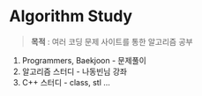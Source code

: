 # Algorithm Study

>**목적** : 여러 코딩 문제 사이트를 통한 알고리즘 공부

1. Programmers, Baekjoon - 문제풀이
2. 알고리즘 스터디 - 나동빈님 강좌
3. C++ 스터디 - class, stl ...
